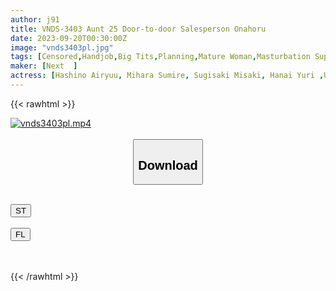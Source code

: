```yaml
---
author: j91
title: VNDS-3403 Aunt 25 Door-to-door Salesperson Onahoru
date: 2023-09-20T00:30:00Z
image: "vnds3403pl.jpg"
tags: [Censored,Handjob,Big Tits,Planning,Mature Woman,Masturbation Support	]
maker: [Next  ]
actress: [Hashino Airyuu, Mihara Sumire, Sugisaki Misaki, Hanai Yuri ,Umino Hotaru, Mochizuki Ritsuka]
---
```



{{< rawhtml >}}

<div class="video" data-videoid="mlo0J1ebARtQYz">
    <a href="javascript:;">
        <img src="https://my.j91.asia/posts/vnds3403pl/vnds3403pl.jpg" width="WIDTH" height="HEIGHT" alt="vnds3403pl.mp4" loading="lazy">
    </a>
</div>

<script type="text/javascript" src="https://j91.asia/asset/on-demand-st.js"></script>

<br>
  <link rel="stylesheet" href="https://j91.asia/asset/bs5.css">
  
  <center>
  <button class="btn btn-primary" type="button" data-bs-toggle="collapse" data-bs-target=".multi-collapse" aria-expanded="false" aria-controls="multiCollapseExample1 multiCollapseExample2"><h2>Download</h2></button></center>
</p>
<div class="row">
  <div class="col">
    <div class="collapse multi-collapse" id="multiCollapseExample1">
      <div class="card card-body">
	      	      <br>
<div class="buttons">  
<a href="https://streamtape.to/v/mlo0J1ebARtQYz"><button class="btn-hover color-3"><i class="fa fa-download"></i> ST</button></a></div>
    </div>
  </div>
</div>
  <div class="col">
    <div class="collapse multi-collapse" id="multiCollapseExample2">
      <div class="card card-body">
	      <br>
<div class="buttons">
    <a href="https://filelions.online/f/m0zbknin9ogf"><button class="btn-hover color-9"><i class="fa fa-download"></i> FL</button></a></div>
<br><br>
      </div>
    </div>
  </div>
</div>

{{< /rawhtml >}}